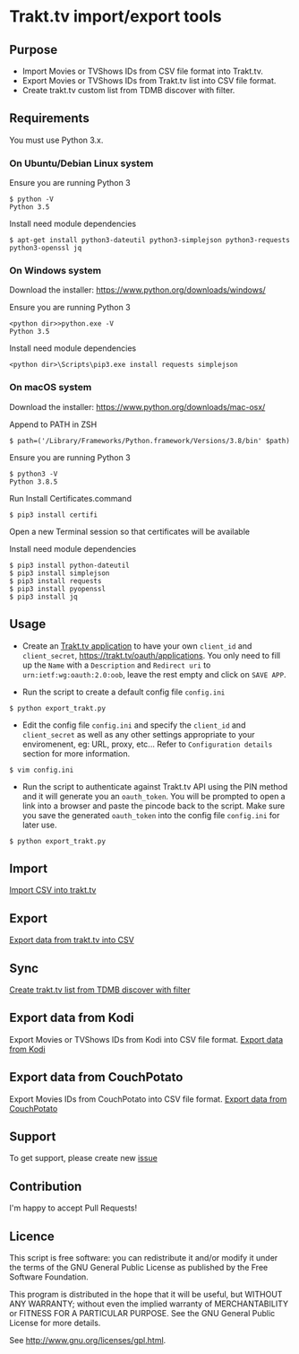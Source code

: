 # Trakt.tv import/export tools

## Purpose

 * Import Movies or TVShows IDs from CSV file format into Trakt.tv.
 * Export Movies or TVShows IDs from Trakt.tv list into CSV file format.
 * Create trakt.tv custom list from TDMB discover with filter.

## Requirements

You must use Python 3.x.

### On Ubuntu/Debian Linux system

Ensure you are running Python 3
```
$ python -V
Python 3.5
```

Install need module dependencies

```
$ apt-get install python3-dateutil python3-simplejson python3-requests python3-openssl jq
```

### On Windows system

 Download the installer: https://www.python.org/downloads/windows/

 Ensure you are running Python 3
```
<python dir>>python.exe -V
Python 3.5
```

 Install need module dependencies

```
<python dir>\Scripts\pip3.exe install requests simplejson
```

### On macOS system

 Download the installer: https://www.python.org/downloads/mac-osx/

Append to PATH in ZSH

```shell
$ path=('/Library/Frameworks/Python.framework/Versions/3.8/bin' $path)
```

Ensure you are running Python 3

```shell
$ python3 -V
Python 3.8.5
```

Run Install Certificates.command

```shell
$ pip3 install certifi
```

Open a new Terminal session so that certificates will be available

Install need module dependencies

```shell
$ pip3 install python-dateutil
$ pip3 install simplejson
$ pip3 install requests
$ pip3 install pyopenssl
$ pip3 install jq
```

## Usage

* Create an [Trakt.tv application](https://trakt.tv/oauth/applications) to have your own ``client_id`` and ``client_secret``, https://trakt.tv/oauth/applications.
You only need to fill up the ``Name`` with a ``Description`` and ``Redirect uri`` to `urn:ietf:wg:oauth:2.0:oob`, leave the rest empty and click on ``SAVE APP``.

* Run the script to create a default config file ``config.ini``

```
$ python export_trakt.py
```

* Edit the config file ``config.ini`` and specify the ``client_id`` and ``client_secret`` as well as any other settings appropriate to your enviromenent, eg: URL, proxy, etc...
Refer to ``Configuration details`` section for more information.

```
$ vim config.ini
```

* Run the script to authenticate against Trakt.tv API using the PIN method and it will generate you an ``oauth_token``.
You will be prompted to open a link into a browser and paste the pincode back to the script. 
Make sure you save the generated ``oauth_token`` into the config file ``config.ini`` for later use.

```
$ python export_trakt.py
```

## Import 

[Import CSV into trakt.tv](import.md)

## Export

[Export data from trakt.tv into CSV](export.md)

## Sync

[Create trakt.tv list from TDMB discover with filter](sync.md)

## Export data from Kodi

Export Movies or TVShows IDs from Kodi into CSV file format.
[Export data from Kodi](KODI.md)

## Export data from CouchPotato

Export Movies IDs from CouchPotato into CSV file format.
[Export data from CouchPotato](CouchPotato.md)

## Support

To get support, please create new [issue](https://github.com/xbgmsharp/trakt/issues)

## Contribution
I'm happy to accept Pull Requests! 

## Licence

This script is free software:  you can redistribute it and/or  modify  it under  the  terms  of the  GNU  General  Public License  as published by the Free Software Foundation.

This program is distributed in the hope  that it will be  useful, but WITHOUT ANY WARRANTY; without even the  implied warranty of MERCHANTABILITY or FITNESS FOR A PARTICULAR PURPOSE. See the GNU General Public License for more details.

See <http://www.gnu.org/licenses/gpl.html>.

